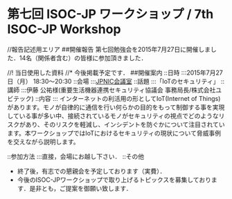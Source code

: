 # 第七回 ISOC-JP ワークショップ / 7th ISOC-JP Workshop

//報告記述用エリア
##開催報告
第七回勉強会を2015年7月27日に開催しました．14名（関係者含む）の皆様に参加頂きました．


//! 当日使用した資料
//* 今後掲載予定です．
##開催案内
::日時
:::2015年7月27日（月） 18:30〜20:30
::会場
:::[JPNIC会議室](https://www.nic.ad.jp/ja/profile/map.html)
::話題
:::「IoTのセキュリティ」
::講師
:::伊藤 公祐様(重要生活機器連携セキュリティ協議会 事務局長/株式会社ユビテック)
::内容
::: インターネットの利活用の形としてIoT(Internet of Things)があります。モノが自律的に通信を行い何らかの目的をもって制御する事を実現している事が多い中、接続されているモノがセキュリティの視点でどのようなリスクがあり、そのリスクを軽減し、インシデントを防ぐかについて注目されています。本ワークショップではIoTにおけるセキュリティの現状について脅威事例を交えながら説明します。

::参加方法
:::直接，会場にお越し下さい．
::その他
*  終了後，有志での懇親会を予定しております（実費）．
*  今後のISOC-JPワークショップで取り上げるトピックスを募集しております．是非とも，ご提案を御願い致します．

